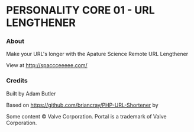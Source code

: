 # PERSONALITY CORE 01 - URL LENGTHENER

### About

Make your URL's longer with the Apature Science Remote URL Lengthener

View at http://spaccceeeee.com/

### Credits

Built by Adam Butler

Based on https://github.com/briancray/PHP-URL-Shortener by 

Some content © Valve Corporation. Portal is a trademark of Valve Corporation.
